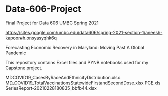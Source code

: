 # Data-606-Project
Final Project for Data 606 UMBC Spring 2021

https://sites.google.com/umbc.edu/data606/spring-2021-section-1/aneesh-kapoor#h.onsyasyqhk6q

Forecasting Economic Recovery in Maryland: Moving Past A Global Pandemic

This repository contains Excel files and PYNB notebooks used for my Capstone project. 

MDCOVID19_CasesByRaceAndEthnicityDistribution.xlsx
MD_COVID19_TotalVaccinationsStatewideFirstandSecondDose.xlsx
PCE.xls
SeriesReport-20210228180835_bbfb44.xlsx
